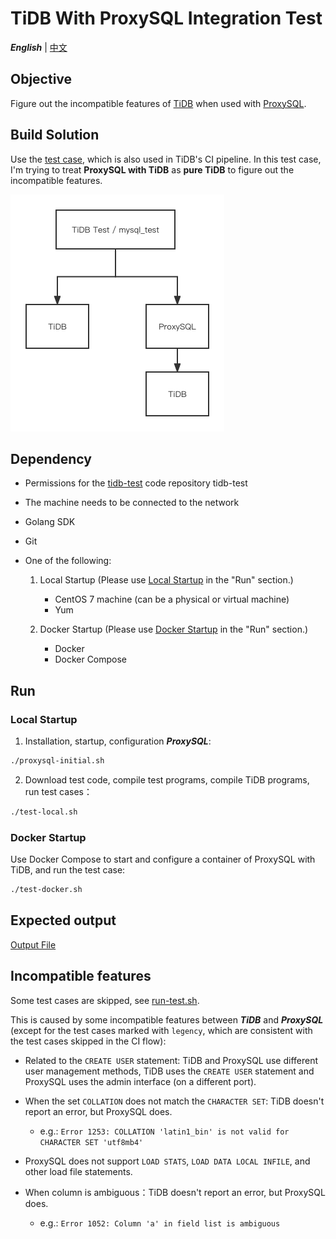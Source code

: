 # TiDB With ProxySQL Integration Test

**_English_** | [中文](/README-zh.md)

## Objective

Figure out the incompatible features of [TiDB](https://docs.pingcap.com/tidb/stable/dev-guide-overview) when used with [ProxySQL](https://proxysql.com/).

## Build Solution

Use the [test case](https://github.com/pingcap/tidb-test/tree/master/mysql_test), which is also used in TiDB's CI pipeline. In this test case, I'm trying to treat **ProxySQL with TiDB** as **pure TiDB** to figure out the incompatible features.

![build way](/doc-assert/test_build_way.png)

## Dependency

- Permissions for the [tidb-test](https://github.com/pingcap/tidb-test) code repository tidb-test
- The machine needs to be connected to the network
- Golang SDK
- Git
- One of the following:

    1. Local Startup (Please use [Local Startup](#local-startup) in the "Run" section.)

        - CentOS 7 machine (can be a physical or virtual machine)
        - Yum

    2. Docker Startup (Please use [Docker Startup](#docker-startup) in the "Run" section.)

        - Docker
        - Docker Compose

## Run

### Local Startup

1. Installation, startup, configuration **_ProxySQL_**:

```sh
./proxysql-initial.sh
```

2. Download test code, compile test programs, compile TiDB programs, run test cases：

```sh
./test-local.sh
```

### Docker Startup

Use Docker Compose to start and configure a container of ProxySQL with TiDB, and run the test case:

```sh
./test-docker.sh
```

## Expected output

[Output File](/doc-assert/test.out)

## Incompatible features

Some test cases are skipped, see [run-test.sh](https://github.com/Icemap/tidb-proxysql-integration-test/blob/main/run-test.sh#L12-L25).

This is caused by some incompatible features between **_TiDB_** and **_ProxySQL_** (except for the test cases marked with `legency`, which are consistent with the test cases skipped in the CI flow):

- Related to the `CREATE USER` statement: TiDB and ProxySQL use different user management methods, TiDB uses the `CREATE USER` statement and ProxySQL uses the admin interface (on a different port).
- When the set `COLLATION` does not match the `CHARACTER SET`: TiDB doesn't report an error, but ProxySQL does.
    
    - e.g.: `Error 1253: COLLATION 'latin1_bin' is not valid for CHARACTER SET 'utf8mb4'`

- ProxySQL does not support `LOAD STATS`, `LOAD DATA LOCAL INFILE`, and other load file statements.
- When column is ambiguous：TiDB doesn't report an error, but ProxySQL does.

    - e.g.: `Error 1052: Column 'a' in field list is ambiguous`